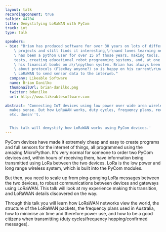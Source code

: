 ```yaml
---
layout: talk
recordingconsent: true
talkid: 44704
title: Demystifying LoRaWAN with PyCom
track: iot
type: talk

speakers:
- bio: "Brian has produced software for over 30 years on lots of different embedded\
    \ projects and still finds it interesting,\r\nand loves learning new things. He\
    \ has been a python user for over 15 of those years, making tools, writing\r\n\
    tests, creating educational robot programming systems, and, at one time, keeping\
    \ his financial books on a\r\npython system. Brian has always been passionate\
    \ about protocols (FlexRay anyone?) so is happy on his current\r\nassignment using\
    \ LoRaWAN to send sensor data to the interweb."
  company: Likeable Software
  name: Brian Danilko
  thumbnailUrl: brian-danilko.png
  twitter: bdanilko
  url: http://www.likeablesoftware.com

abstract: 'Connecting IoT devices using low power over wide area wireless (LoRaWAN)
  makes sense. But how LoRaWAN works, duty cycles, frequency plans, receive windows,
  etc. doesn''t.


  This talk will demystify how LoRaWAN works using PyCom devices.'
---
```

PyCom devices have made it extremely cheap and easy to create programs and full sensors for the internet of things,
all programmed using the amazing MicroPython. It's very normal for someone to order two PyCom devices and, within hours
of receiving them, have information being transmitted using LoRa between the two devices. LoRa is the low power
and long range wireless system, which is built into the PyCom modules.

But then, you need to scale up from ping-ponging LoRa messages between the two devices, to robust communications
between devices and gateways using LoRaWAN. This talk will look at my experience making this transition, and
LoRaWAN details discovered on the way.

Through this talk you will learn how LoRaWAN networks view the world, the structure of the LoRaWAN packets,
the frequency plans used in Australia, how to minimise air time and therefore power use, and how to be a good
citizens when transmitting (duty cycles/frequency hopping/confirmed messages).
